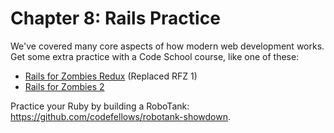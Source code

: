 # Chapter 8: Rails Practice

We've covered many core aspects of how modern web development works. Get some extra practice with a Code School course, like one of these:

- [Rails for Zombies Redux](http://mbsy.co/CodeSchool/12141376?url=https://www.codeschool.com/courses/rails-for-zombies-redux) (Replaced RFZ 1)
- [Rails for Zombies 2](http://mbsy.co/CodeSchool/12141376?url=https://www.codeschool.com/courses/rails-for-zombies-2)

Practice your Ruby by building a RoboTank: https://github.com/codefellows/robotank-showdown.
